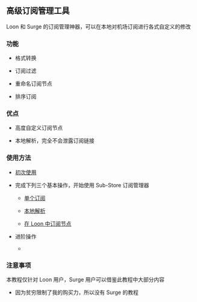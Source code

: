## 高级订阅管理工具

Loon 和 Surge 的订阅管理神器，可以在本地对机场订阅进行各式自定义的修改

### 功能

- 格式转换

- 订阅过滤

- 重命名订阅节点

- 排序订阅

### 优点

- 高度自定义订阅节点

- 本地解析，完全不会泄露订阅链接

### 使用方法

- [初次使用](https://github.com/chiupam/tutorial/blob/master/Sub-Store/Configuration.md)

- 完成下列三个基本操作，开始使用 Sub-Store 订阅管理器

  - [单个订阅](https://github.com/chiupam/tutorial/blob/master/Sub-Store/Single_subscription.md)

  - [本地解析](https://github.com/chiupam/tutorial/blob/master/Sub-Store/Local_resolution.md)

  - [在 Loon 中订阅节点](https://github.com/chiupam/tutorial/blob/master/Sub-Store/Loon_remote.md)

- 进阶操作

  - 

### 注意事项

本教程仅针对 Loon 用户，Surge 用户可以借鉴此教程中大部分内容

- 因为贫穷限制了我的购买力，所以没有 Surge 的教程